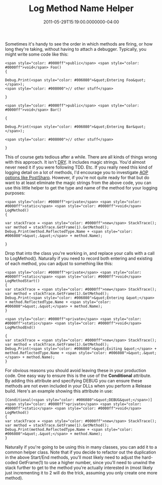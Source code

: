 ﻿---
title: Log Method Name Helper
date: "2011-05-29T15:19:00.0000000-04:00"
description: "Sometimes it's handy to see the order in which methods are firing, or how long they're taking, without having to attach a debugger. Typically, you might write some code like this:"
featuredImage: /img/tips.png
---

Sometimes it's handy to see the order in which methods are firing, or how long they're taking, without having to attach a debugger. Typically, you might write some code like this:

```
<span style="color: #0000ff">public</span> <span style="color: #0000ff">void</span> Foo()
{

Debug.Print(<span style="color: #006080">&quot;Entering Foo&quot;</span>);
<span style="color: #008000">// other stuff</span>

}

<span style="color: #0000ff">public</span> <span style="color: #0000ff">void</span> Bar()

{

Debug.Print(<span style="color: #006080">&quot;Entering Bar&quot;</span>);

<span style="color: #008000">// other stuff</span>

}
```

This of course gets tedious after a while. There are all kinds of things wrong with this approach. It isn't [DRY](/don-rsquo-t-repeat-yourself). It includes magic strings. You'd almost never need it if you were following TDD. Etc. If you really need this kind of logging detail on a lot of methods, I'd encourage you to investigate [AOP options like PostSharp](http://www.sharpcrafters.com/aop.net). However, if you're not quite ready for that but do want to at least eliminate the magic strings from the above code, you can use this little helper to get the type and name of the method for your logging purposes:

```
<span style="color: #0000ff">private</span> <span style="color: #0000ff">static</span> <span style="color: #0000ff">void</span> LogMethod()
{

var stackTrace = <span style="color: #0000ff">new</span> StackTrace();
var method = stackTrace.GetFrame(1).GetMethod();
Debug.Print(method.ReflectedType.Name + <span style="color: #006080">&quot;.&quot;</span> + method.Name);

}
```

Drop that into the class you're working in, and replace your calls with a call to LogMethod(). Naturally if you need to record both entering and existing of each method, you can adjust to something like this:

```
<span style="color: #0000ff">private</span> <span style="color: #0000ff">static</span> <span style="color: #0000ff">void</span> LogMethodStart()
{
var stackTrace = <span style="color: #0000ff">new</span> StackTrace();
var method = stackTrace.GetFrame(1).GetMethod();
Debug.Print(<span style="color: #006080">&quot;Entering &quot;</span> + method.ReflectedType.Name + <span style="color: #006080">&quot;.&quot;</span> + method.Name);
}

<span style="color: #0000ff">private</span> <span style="color: #0000ff">static</span> <span style="color: #0000ff">void</span> LogMethodEnd()

{
var stackTrace = <span style="color: #0000ff">new</span> StackTrace();
var method = stackTrace.GetFrame(1).GetMethod();
Debug.Print(<span style="color: #006080">&quot;Exiting &quot;</span> + method.ReflectedType.Name + <span style="color: #006080">&quot;.&quot;</span> + method.Name);
}
```

For obvious reasons you should avoid leaving these in your production code. One easy way to ensure this is the use of the **Conditional** attribute. By adding this attribute and specifying DEBUG you can ensure these methods are not even included in your DLLs when you perform a Release build. Here's an example showing this attribute in use:

```
[Conditional(<span style="color: #006080">&quot;DEBUG&quot;</span>)]
<span style="color: #0000ff">private</span> <span style="color: #0000ff">static</span> <span style="color: #0000ff">void</span> LogMethod()
{
var stackTrace = <span style="color: #0000ff">new</span> StackTrace();
var method = stackTrace.GetFrame(1).GetMethod();
Debug.Print(method.ReflectedType.Name + <span style="color: #006080">&quot;.&quot;</span> + method.Name);
}
```

Naturally if you're going to be using this in many classes, you can add it to a common helper class. Note that if you decide to refactor out the duplication in the above Start/End methods, you'll most likely need to adjust the hard-coded GetFrame(1) to use a higher number, since you'll need to unwind the stack further to get to the method you're actually interested in (most likely just incrementing it to 2 will do the trick, assuming you only create one more method).

